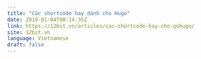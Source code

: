 ```yaml
---
title: "Các shortcode hay dành cho Hugo"
date: 2019-01-04T00:14:35Z
link: https://12bit.vn/articles/cac-shortcode-hay-cho-gohugo/
site: 12bit.vn
language: Vietnamese
draft: false
---
```

